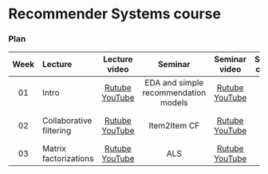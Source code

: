 # Recommender Systems course

### Plan
|Week        | Lecture    | Lecture video  |  Seminar      | Seminar video  | Seminar content | HW     | Deadline     | Comments    |
|:----------:|:-----------|:--------------:|:-------------:|:--------------:|:---------------:|:------:|:------------:|:-----------:|
| 01 | Intro | [Rutube](https://rutube.ru/video/private/81aeefd829f86df72b12af13c7fb7da5/?p=l2RgF7EaiMggV7DxBnE36g) <br> [YouTube](https://youtu.be/LvYCi3TAfvE) | EDA and simple recommendation models | [Rutube](https://rutube.ru/video/private/ae9d8a187bca6819af317d2ba925fb62/?p=vjxWANF5CdlQpgTptiBckw) <br> [YouTube](https://youtu.be/PxrgfkdC2rI) | [Colab](https://colab.research.google.com/drive/1SnFRaVzdAY7XWT201nkai1BkPouttCvr) | | | |
| 02 | Collaborative filtering | [Rutube](https://rutube.ru/video/private/81aeefd829f86df72b12af13c7fb7da5/?p=l2RgF7EaiMggV7DxBnE36g) <br> [YouTube](https://youtu.be/LvYCi3TAfvE) | Item2Item CF | [Rutube](https://rutube.ru/video/private/d4a17de41e5e7433fe075f751334ea5b/?p=sQ568qlqiNZp-5YfF8bfUg) <br> [YouTube](https://youtu.be/nOmGsTtI5R8) | [Colab](https://colab.research.google.com/drive/1v1Co1N2p7cAqWduQunUaZrC8Z1oAn-tR#scrollTo=KKCmvIdQLAMJ) | [Colab](https://drive.google.com/file/d/1cj2sqrOJy9JSVuxJpX2Js0z1dys5gftJ/view?usp=sharing) <br> [Submission form](https://docs.google.com/forms/d/1gj710SYvheKtRskcxrpFl50SE3V7Z_1PuOOU8B1KMIg/edit) |  |
| 03 | Matrix factorizations | [Rutube](https://rutube.ru/video/private/f832b4abfe898d3faa275b70f5268884/?p=Nds48uHeimAKQZADtXGUow) <br> [YouTube](https://youtu.be/bWCEZyrmrBQ) | ALS | [Rutube](https://rutube.ru/video/private/8ddb3f339189759dd49516c9b0ade106/?p=sOSkMqamCRwRwWlT2HEu4Q) <br> [YouTube](https://youtu.be/4F3iszY5NvI) | [Colab](https://colab.research.google.com/drive/1Vbir6IJXjIwI77ZlsG7OeE1xA16CPRSW#scrollTo=zD1oAARKXbUt) |  |  |